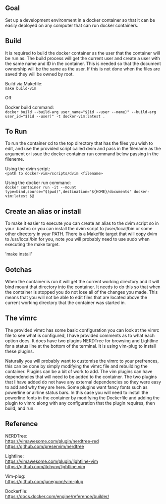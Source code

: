 ## Goal
Set up a development environment in a docker container so that it can be easily deployed on any computer that can run docker containers.

## Build
It is required to build the docker container as the user that the container will be run as. The build process will get
the current user and create a user with the same name and ID in the container. This is needed so that the document
ownership will be the same as the user. If this is not done when the files are saved they will be owned by root.

Build via Makefile:  
`make build-vim`  

OR

Docker build command:  
`docker build --build-arg user_name="$(id --user --name)" --build-arg user_id="$(id --user)" -t docker-vim:latest .`

## To Run
To run the container cd to the top directory that has the files you wish to edit, and use the provided script called dvim and pass in the filename as the argument or issue the docker
container run command below passing in the fileneme.

Using the dvim script:  
`<path to docker-vim>/scripts/dvim <filename>`

Using the docker run command:  
`docker container run -it --mount type=bind,source="$(pwd)",destination="${HOME}/documents" docker-vim:latest $@`

## Create an alias or install
To make it easier to execute you can create an alias to the dvim script so in your .bashrc or you can install the dvim
script to /user/local/bin or some other directory in your PATH. There is a Makefile target that will copy dvim to
/usr/local/bin for you, note you will probably need to use sudo when executing the make target.

'make install'

## Gotchas
When the container is run it will get the corrent working directory and it will bind mount that directory into the
container. It needs to do this so that when the container is stopped you do not lose all of the changes you made. This
means that you will not be able to edit files that are located above the current working directory that the container
was started in.

## The vimrc
The provided vimrc has some basic configuration you can look at the vimrc file to see what is configured, I have
provided comments as to what each option does. It does have two plugins NERDTree for browsing and Lightline for a status
line at the bottom of the terminal. It is using vim-plug to install these plugins.

Naturally you will probably want to customise the vimrc to your prefrences, this can be done by simply modifying the
vimrc file and rebuilding the container. Plugins can be a bit of work to add. The vim plugins can have dependencies that
will need to be added to the container. The two plugins that I have added do not have any external dependencies so they
were easy to add and why they are here. Some plugins want fancy fonts such as powerline or airline status bars. In this
case you will need to install the powerline fonts in the container by modifying the Dockerfile and adding the plugin to
vimrc along with any configuration that the plugin requires, then build, and run.

## Reference
NERDTree:  
https://vimawesome.com/plugin/nerdtree-red  
https://github.com/preservim/nerdtree

Lightline:  
https://vimawesome.com/plugin/lightline-vim  
https://github.com/itchyny/lightline.vim

Vim-plug:  
https://github.com/junegunn/vim-plug

Dockerfile:  
https://docs.docker.com/engine/reference/builder/
